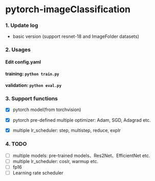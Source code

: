 # pytorch-imageClassification 

### 1. Update log
- basic version (support resnet-18 and ImageFolder datasets)

### 2. Usages
 #### Edit config.yaml
 #### training: `python train.py`
 #### validation: `python eval.py`

### 3. Support functions 
- [x] pytorch model(from torchvision)
- [x] pytorch pre-defined multiple optimizer: Adam, SGD, Adagrad etc.
- [x] multiple lr_scheduler: step, multistep, reduce, explr


### 4. TODO
- [ ] multiple models: pre-trained models、Res2Net、EfficientNet etc.
- [ ] multiple lr_scheduler: coslr, warmup etc.
- [ ] fp16
- [ ] Learning rate scheduler
